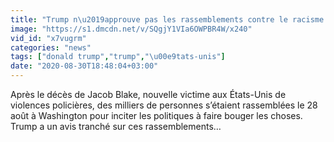```yaml
---
title: "Trump n\u2019approuve pas les rassemblements contre le racisme: Des manifestants ton cul, oui!"
image: "https://s1.dmcdn.net/v/SQgjY1VIa6OWPBR4W/x240"
vid_id: "x7vugrm"
categories: "news"
tags: ["donald trump","trump","\u00e9tats-unis"]
date: "2020-08-30T18:48:04+03:00"
---
```

Après le décès de Jacob Blake, nouvelle victime aux États-Unis de violences policières, des milliers de personnes s’étaient rassemblées le 28 août à Washington pour inciter les politiques à faire bouger les choses. Trump a un avis tranché sur ces rassemblements…
